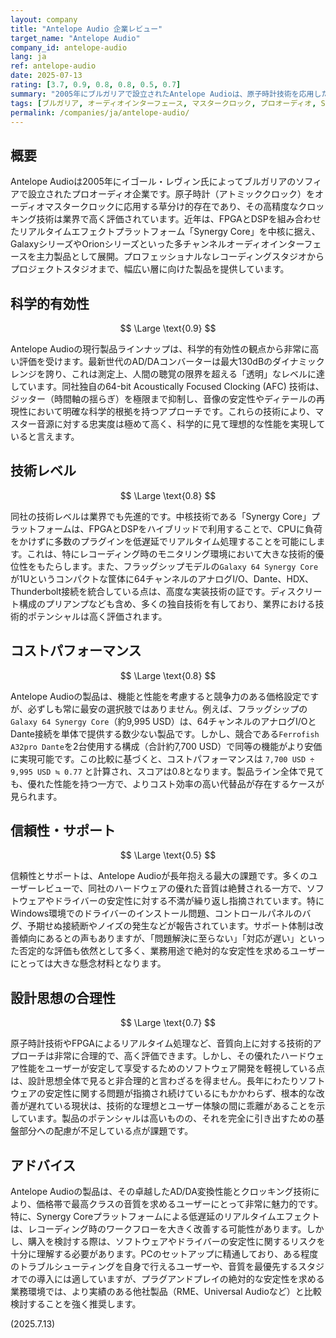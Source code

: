 ```yaml
---
layout: company
title: "Antelope Audio 企業レビュー"
target_name: "Antelope Audio"
company_id: antelope-audio
lang: ja
ref: antelope-audio
date: 2025-07-13
rating: [3.7, 0.9, 0.8, 0.8, 0.5, 0.7]
summary: "2005年にブルガリアで設立されたAntelope Audioは、原子時計技術を応用した高精度マスタークロックで業界に革命をもたらした企業です。現在はSynergy Coreプラットフォームを軸に、優れたAD/DA変換性能を持つオーディオインターフェースを展開しています。フラッグシップモデルのGalaxy 64は多チャンネルDante市場で高い競争力を持ちますが、より安価な競合も存在します。同社の最大の課題はソフトウェアの安定性とサポート体制であり、多くのユーザーからドライバーやコントロールパネルに関する問題が報告されています。ハードウェアの優れた音質と技術力に、ソフトウェアの信頼性が追いついていないのが現状です。"
tags: [ブルガリア, オーディオインターフェース, マスタークロック, プロオーディオ, Synergy Core, Dante]
permalink: /companies/ja/antelope-audio/
---
```


## 概要

Antelope Audioは2005年にイゴール・レヴィン氏によってブルガリアのソフィアで設立されたプロオーディオ企業です。原子時計（アトミッククロック）をオーディオマスタークロックに応用する草分け的存在であり、その高精度なクロッキング技術は業界で高く評価されています。近年は、FPGAとDSPを組み合わせたリアルタイムエフェクトプラットフォーム「Synergy Core」を中核に据え、GalaxyシリーズやOrionシリーズといった多チャンネルオーディオインターフェースを主力製品として展開。プロフェッショナルなレコーディングスタジオからプロジェクトスタジオまで、幅広い層に向けた製品を提供しています。

## 科学的有効性

$$ \Large \text{0.9} $$

Antelope Audioの現行製品ラインナップは、科学的有効性の観点から非常に高い評価を受けます。最新世代のAD/DAコンバーターは最大130dBのダイナミックレンジを誇り、これは測定上、人間の聴覚の限界を超える「透明」なレベルに達しています。同社独自の64-bit Acoustically Focused Clocking (AFC) 技術は、ジッター（時間軸の揺らぎ）を極限まで抑制し、音像の安定性やディテールの再現性において明確な科学的根拠を持つアプローチです。これらの技術により、マスター音源に対する忠実度は極めて高く、科学的に見て理想的な性能を実現していると言えます。

## 技術レベル

$$ \Large \text{0.8} $$

同社の技術レベルは業界でも先進的です。中核技術である「Synergy Core」プラットフォームは、FPGAとDSPをハイブリッドで利用することで、CPUに負荷をかけずに多数のプラグインを低遅延でリアルタイム処理することを可能にします。これは、特にレコーディング時のモニタリング環境において大きな技術的優位性をもたらします。また、フラッグシップモデルの`Galaxy 64 Synergy Core`が1Uというコンパクトな筐体に64チャンネルのアナログI/O、Dante、HDX、Thunderbolt接続を統合している点は、高度な実装技術の証です。ディスクリート構成のプリアンプなども含め、多くの独自技術を有しており、業界における技術的ポテンシャルは高く評価されます。

## コストパフォーマンス

$$ \Large \text{0.8} $$

Antelope Audioの製品は、機能と性能を考慮すると競争力のある価格設定ですが、必ずしも常に最安の選択肢ではありません。例えば、フラッグシップの`Galaxy 64 Synergy Core`（約9,995 USD）は、64チャンネルのアナログI/OとDante接続を単体で提供する数少ない製品です。しかし、競合である`Ferrofish A32pro Dante`を2台使用する構成（合計約7,700 USD）で同等の機能がより安価に実現可能です。この比較に基づくと、コストパフォーマンスは `7,700 USD ÷ 9,995 USD ≒ 0.77` と計算され、スコアは0.8となります。製品ライン全体で見ても、優れた性能を持つ一方で、よりコスト効率の高い代替品が存在するケースが見られます。

## 信頼性・サポート

$$ \Large \text{0.5} $$

信頼性とサポートは、Antelope Audioが長年抱える最大の課題です。多くのユーザーレビューで、同社のハードウェアの優れた音質は絶賛される一方で、ソフトウェアやドライバーの安定性に対する不満が繰り返し指摘されています。特にWindows環境でのドライバーのインストール問題、コントロールパネルのバグ、予期せぬ接続断やノイズの発生などが報告されています。サポート体制は改善傾向にあるとの声もありますが、「問題解決に至らない」「対応が遅い」といった否定的な評価も依然として多く、業務用途で絶対的な安定性を求めるユーザーにとっては大きな懸念材料となります。

## 設計思想の合理性

$$ \Large \text{0.7} $$

原子時計技術やFPGAによるリアルタイム処理など、音質向上に対する技術的アプローチは非常に合理的で、高く評価できます。しかし、その優れたハードウェア性能をユーザーが安定して享受するためのソフトウェア開発を軽視している点は、設計思想全体で見ると非合理的と言わざるを得ません。長年にわたりソフトウェアの安定性に関する問題が指摘され続けているにもかかわらず、根本的な改善が遅れている現状は、技術的な理想とユーザー体験の間に乖離があることを示しています。製品のポテンシャルは高いものの、それを完全に引き出すための基盤部分への配慮が不足している点が課題です。

## アドバイス

Antelope Audioの製品は、その卓越したAD/DA変換性能とクロッキング技術により、価格帯で最高クラスの音質を求めるユーザーにとって非常に魅力的です。特に、Synergy Coreプラットフォームによる低遅延のリアルタイムエフェクトは、レコーディング時のワークフローを大きく改善する可能性があります。しかし、購入を検討する際は、ソフトウェアやドライバーの安定性に関するリスクを十分に理解する必要があります。PCのセットアップに精通しており、ある程度のトラブルシューティングを自身で行えるユーザーや、音質を最優先するスタジオでの導入には適していますが、プラグアンドプレイの絶対的な安定性を求める業務環境では、より実績のある他社製品（RME、Universal Audioなど）と比較検討することを強く推奨します。

(2025.7.13)